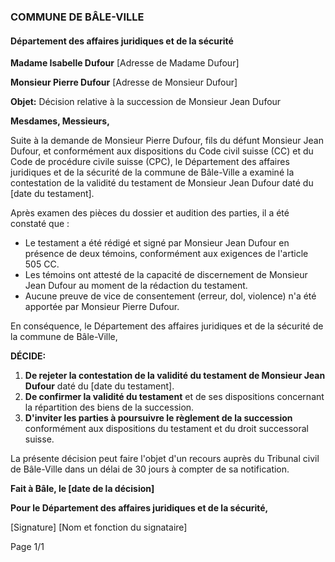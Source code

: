 ### COMMUNE DE BÂLE-VILLE
#### Département des affaires juridiques et de la sécurité

**Madame Isabelle Dufour**
[Adresse de Madame Dufour]

**Monsieur Pierre Dufour**
[Adresse de Monsieur Dufour]

**Objet:** Décision relative à la succession de Monsieur Jean Dufour

**Mesdames, Messieurs,**

Suite à la demande de Monsieur Pierre Dufour, fils du défunt Monsieur Jean Dufour, et conformément aux dispositions du Code civil suisse (CC) et du Code de procédure civile suisse (CPC), le Département des affaires juridiques et de la sécurité de la commune de Bâle-Ville a examiné la contestation de la validité du testament de Monsieur Jean Dufour daté du [date du testament].

Après examen des pièces du dossier et audition des parties, il a été constaté que :

* Le testament a été rédigé et signé par Monsieur Jean Dufour en présence de deux témoins, conformément aux exigences de l'article 505 CC.
* Les témoins ont attesté de la capacité de discernement de Monsieur Jean Dufour au moment de la rédaction du testament.
* Aucune preuve de vice de consentement (erreur, dol, violence) n'a été apportée par Monsieur Pierre Dufour.

En conséquence, le Département des affaires juridiques et de la sécurité de la commune de Bâle-Ville,

**DÉCIDE:**

1. **De rejeter la contestation de la validité du testament de Monsieur Jean Dufour** daté du [date du testament].
2. **De confirmer la validité du testament** et de ses dispositions concernant la répartition des biens de la succession.
3. **D'inviter les parties à poursuivre le règlement de la succession** conformément aux dispositions du testament et du droit successoral suisse.

La présente décision peut faire l'objet d'un recours auprès du Tribunal civil de Bâle-Ville dans un délai de 30 jours à compter de sa notification.

**Fait à Bâle, le [date de la décision]**

**Pour le Département des affaires juridiques et de la sécurité,**

[Signature]
[Nom et fonction du signataire]

Page 1/1
